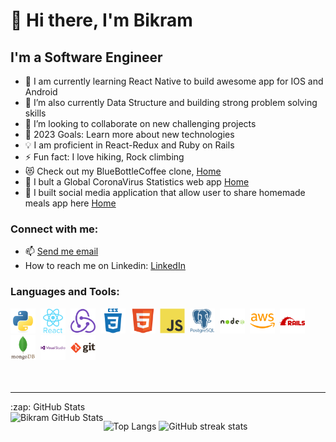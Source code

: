# 👋 Hi there, I'm Bikram


## I'm a Software Engineer

- 🔭 I am currently learning React Native to build awesome app for IOS and Android
- 🌱 I’m also currently Data Structure and building strong problem solving skills
- 👯 I’m looking to collaborate on new challenging projects
- 🥅 2023 Goals: Learn more about new technologies
- 💡 I am proficient in React-Redux and Ruby on Rails
- ⚡ Fun fact: I love hiking, Rock climbing
- 😻 Check out my BlueBottleCoffee clone, <a href="https://bluevelvetcoffee.onrender.com/">Home</a></li>
- 🦠 I bult a Global CoronaVirus Statistics web app <a href="https://bikram91.github.io/Covid-Tracker/">Home</a></li>
- 🥘 I built social media application that allow user to share homemade meals app here <a href="https://foodjunkies.onrender.com/">Home</a></li>


### Connect with me:

- 📫 <a href = "mailto: singhbikramjit222@gmail.com">Send me email</a></li>
- How to reach me on Linkedin: <a href="https://www.linkedin.com/in/bikramjit-singh-153614140/">LinkedIn</a></li>

### Languages and Tools:
<div>
    <img src="https://github.com/devicons/devicon/blob/master/icons/python/python-original.svg" title="Python" alt="python" width="40" height="40" />&nbsp;
    <img src="https://github.com/devicons/devicon/blob/master/icons/react/react-original-wordmark.svg" title="React" alt="React" width="40" height="40"/>&nbsp;
     <img src="https://github.com/devicons/devicon/blob/master/icons/redux/redux-original.svg" title="Redux" alt="Redux " width="40" height="40"/>&nbsp;
    <img src="https://github.com/devicons/devicon/blob/master/icons/css3/css3-plain-wordmark.svg"  title="CSS3" alt="CSS" width="40" height="40"/>&nbsp;
    <img src="https://github.com/devicons/devicon/blob/master/icons/html5/html5-original.svg" title="HTML5" alt="HTML" width="40" height="40"/>&nbsp;
    <img src="https://github.com/devicons/devicon/blob/master/icons/javascript/javascript-original.svg" title="JavaScript" alt="JavaScript" width="40" height="40"/>&nbsp;
    <img src="https://github.com/devicons/devicon/blob/master/icons/postgresql/postgresql-plain-wordmark.svg" title="JavaScript" alt="JavaScript" width="40" height="40"/>&nbsp;
    <img src="https://github.com/devicons/devicon/blob/master/icons/nodejs/nodejs-original-wordmark.svg" title="NodeJS" alt="NodeJS" width="40" height="40"/>&nbsp;
    <img src="https://github.com/devicons/devicon/blob/master/icons/amazonwebservices/amazonwebservices-plain-wordmark.svg" title="AWS" alt="AWS" width="40" height="40"/>&nbsp;
    <img src="https://github.com/devicons/devicon/blob/master/icons/rails/rails-plain-wordmark.svg" title="rails" alt="rails" width="40" height="40"/>&nbsp;
     <img src="https://github.com/devicons/devicon/blob/master/icons/mongodb/mongodb-original-wordmark.svg" title="mongodb" alt="mongodb" width="40" height="40"/>&nbsp;
      <img src="https://github.com/devicons/devicon/blob/master/icons/visualstudio/visualstudio-plain-wordmark.svg" title="visualstudio" alt="visualstudio" width="40" height="40"/>&nbsp;
    <img src="https://github.com/devicons/devicon/blob/master/icons/git/git-original-wordmark.svg" title="Git" **alt="Git" width="40" height="40"/>

</div>

<br />
<br />

---

  <summary>:zap: GitHub Stats</summary>
  <img align="left" alt="Bikram GitHub Stats" src="https://github-readme-stats.vercel.app/api?username=Bikram91&show_icons=true&hide_border=false&title_color=ff652f&icon_color=FFE400&bg_color=09131B&text_color=ffffff&border_color=0c1a25" />


![Top Langs](https://github-readme-stats.vercel.app/api/top-langs/?username=Bikram91&layout=compact)
![GitHub streak stats](https://github-readme-streak-stats.herokuapp.com/?user=Bikram91)
  

